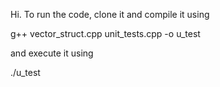 Hi. To run the code, clone it and compile it using

g++ vector_struct.cpp unit_tests.cpp -o u_test

and execute it using

./u_test
